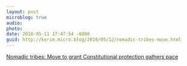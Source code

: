 ```yaml
---
layout: post
microblog: true
audio: 
photo: 
date: 2018-05-11 17:47:54 -0800
guid: http://kerim.micro.blog/2018/05/12/nomadic-tribes-move.html
---
```

[Nomadic tribes: Move to grant Constitutional protection gathers pace](http://indianexpress.com/article/india/nomadic-tribes-move-to-grant-constitutional-protection-gathers-pace-5172161/)
